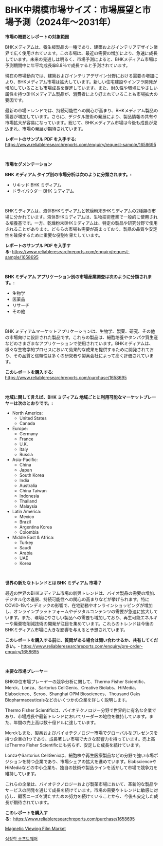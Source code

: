 <p><h1>BHK中規模市場サイズ：市場展望と市場予測（2024年〜2031年）</h1></p><p><strong>市場の概要とレポートの対象範囲</strong></p>
<p><p>BHKメディアムは、養生板製品の一種であり、建築およびインテリアデザイン業界で広く使用されています。この市場は、最近の需要の増加により、急速に成長しています。未来の見通しは明るく、市場予測によると、BHKメディアム市場は予測期間中に年平均成長率8.8％で成長すると予測されています。</p><p>現在の市場動向では、建築およびインテリアデザイン分野における需要の増加により、BHKメディアム市場は拡大しています。新しい住宅建設やインフラ開発が増加していることも市場成長を促進しています。また、耐久性や環境にやさしい属性を持つBHKメディアム製品が、消費者により好まれていることも市場拡大の要因です。</p><p>最新の市場トレンドでは、持続可能性への関心が高まり、BHKメディアム製品の需要が増加しています。さらに、デジタル技術の発展により、製品情報の共有や市場拡大が容易になっています。総じて、BHKメディアム市場は今後も成長が見込まれ、市場の発展が期待されています。</p></p>
<p><strong>レポートのサンプル PDF を入手する:</strong> <a href="https://www.reliableresearchreports.com/enquiry/request-sample/1658695">https://www.reliableresearchreports.com/enquiry/request-sample/1658695</a></p>
<p>&nbsp;</p>
<p><strong>市場セグメンテーション</strong></p>
<p><strong>BHK ミディアム タイプ別の市場分析は次のように分類されます。:</strong></p>
<p><ul><li>リキッド BHK ミディアム</li><li>ドライパウダー BHK ミディアム</li></ul></p>
<p>&nbsp;</p>
<p><p>BHKミディアムは、液体BHKミディアムと乾燥粉末BHKミディアムの2種類の市場に分かれています。液体BHKミディアムは、生物技術産業で一般的に使用される培養基です。一方、乾燥粉末BHKミディアムは、特定の製品や研究分野で使用されることがあります。どちらの市場も需要が高まっており、製品の品質や安定性を確保するために重要な役割を果たしています。</p></p>
<p><strong>レポートのサンプル PDF を入手する:</strong>&nbsp;<a href="https://www.reliableresearchreports.com/enquiry/request-sample/1658695">https://www.reliableresearchreports.com/enquiry/request-sample/1658695</a></p>
<p>&nbsp;</p>
<p><strong> BHK ミディアム アプリケーション別の市場産業調査は次のように分類されます。:</strong></p>
<p><ul><li>生物学</li><li>医薬品</li><li>リサーチ</li><li>その他</li></ul></p>
<p>&nbsp;</p>
<p><p>BHK ミディアムマーケットアプリケーションは、生物学、製薬、研究、その他の市場向けに設計された製品です。これらの製品は、細胞培養やタンパク質生産などのさまざまなアプリケーションで使用されています。BHKミディアムは、様々な生物学的プロセスにおいて効果的な成果を提供するために開発されており、その品質と信頼性は多くの研究者や製薬会社によって高く評価されています。</p></p>
<p><strong>このレポートを購入する:</strong>&nbsp; <a href="https://www.reliableresearchreports.com/purchase/1658695">https://www.reliableresearchreports.com/purchase/1658695</a></p>
<p>&nbsp;</p>
<p><strong>地域に関して言えば、BHK ミディアム 地域ごとに利用可能なマーケットプレーヤーは次のとおりです。:</strong></p>
<p><ul>
    <li>
        North America:
        <ul>
            <li>United States</li>
            <li>Canada</li>
        </ul>
    </li>
    <li>
        Europe:
        <ul>
            <li>Germany</li>
            <li>France</li>
            <li>U.K.</li>
            <li>Italy</li>
            <li>Russia</li>
        </ul>
    </li>
    <li>
        Asia-Pacific:
        <ul>
            <li>China</li>
            <li>Japan</li>
            <li>South Korea</li>
            <li>India</li>
            <li>Australia</li>
            <li>China Taiwan</li>
            <li>Indonesia</li>
            <li>Thailand</li>
            <li>Malaysia</li>
        </ul>
    </li>
    <li>
        Latin America:
        <ul>
            <li>Mexico</li>
            <li>Brazil</li>
            <li>Argentina Korea</li>
            <li>Colombia</li>
        </ul>
    </li>
    <li>
        Middle East & Africa:
        <ul>
            <li>Turkey</li>
            <li>Saudi</li>
            <li>Arabia</li>
            <li>UAE</li>
            <li>Korea</li>
        </ul>
    </li>
    </ul></p>
<p>&nbsp;</p>
<p><strong>世界の新たなトレンドとは BHK ミディアム 市場？</strong></p>
<p><p>最近の世界のBHKミディアム市場の新興トレンドは、バイオ製品の需要の増加、デジタル化の進展、持続可能性への関心の高まりなどが挙げられます。特にCOVID-19パンデミックの影響で、在宅勤務やオンラインショッピングが増加し、オンラインプラットフォームやデジタルコンテンツの需要が急速に拡大しています。また、環境にやさしい製品への需要も増加しており、再生可能エネルギーや廃棄物削減技術の開発が注目を集めています。これらのトレンドは今後のBHKミディアム市場に大きな影響を与えると予想されています。</p></p>
<p><strong>このレポートを購入する前に、質問がある場合は問い合わせるか、共有してください。</strong>- <a href="https://www.reliableresearchreports.com/enquiry/pre-order-enquiry/1658695">https://www.reliableresearchreports.com/enquiry/pre-order-enquiry/1658695</a></p>
<p>&nbsp;</p>
<p><strong>主要な市場プレーヤー</strong></p>
<p><p>BHK中位市場プレーヤーの競争分析に関して、Thermo Fisher Scientific、Merck、Lonza、Sartorius CellGenix、Creative Biolabs、HiMedia、Elabscience、Serox、Shanghai OPM Biosciences、Thousand Oaks Biopharmaceuticalsなどのいくつかの企業を詳しく説明します。</p><p>Thermo Fisher Scientificは、バイオテクノロジー分野で世界的に有名な企業であり、市場成長や最新トレンドにおいてリーダーの地位を維持しています。また、年間の売上高は数十億ドルに達しています。</p><p>Merckもまた、製薬およびバイオテクノロジー市場でグローバルなプレゼンスを持つ企業の1つであり、成長著しい市場で大きな影響力を持っています。売上高はThermo Fisher Scientificにも劣らず、安定した成長を続けています。</p><p>LonzaやSartorius CellGenixは、細胞株や再生医療製品などの分野で強い市場ポジションを持つ企業であり、市場シェアの拡大を進めています。ElabscienceやHiMediaなどの中小企業も、独自の技術や製品ラインを活かして市場で競争力を維持しています。</p><p>これらの企業は、バイオテクノロジーおよび製薬市場において、革新的な製品やサービスの開発を通じて成長を続けています。市場の需要やトレンドに敏感に対応し、顧客ニーズを満たすための努力を続けていることから、今後も安定した成長が期待されています。</p></p>
<p><strong>このレポートを購入する:</strong>&nbsp;&nbsp;<a href="https://www.reliableresearchreports.com/purchase/1658695">https://www.reliableresearchreports.com/purchase/1658695</a></p>
<p><p><a href="https://github.com/YashRP12/Market-Research-Report-List-3/blob/main/magnetic-viewing-film-market.md">Magnetic Viewing Film Market</a></p><p><a href="https://medium.com/@prestoniegand56562023/%EC%8B%AC%EC%9E%A5%EC%A7%88%ED%99%98-%EC%86%8C%ED%94%84%ED%8A%B8%EC%9B%A8%EC%96%B4-%EC%8B%9C%EC%9E%A5-%EC%A7%80%ED%91%9C-%ED%95%B4%EC%84%9D-%EC%8B%9C%EC%9E%A5-%EC%A0%90%EC%9C%A0%EC%9C%A8-%ED%8A%B8%EB%A0%8C%EB%93%9C-%EB%B0%8F-%EC%84%B1%EC%9E%A5-%ED%8C%A8%ED%84%B4-e240c87598cf">심장학 소프트웨어</a></p></p>